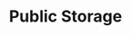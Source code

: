 ---
title: "Public Storage"
url: /hillsboro/public-storage-southeast-tualatin-valley-highway/
shop: Mieten
---